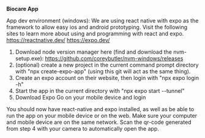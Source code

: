 **Biocare App**

App dev environment (windows):
We are using react native with expo as the framework to allow easy ios and android prototyping. Visit the following sites to learn more about using and programming with react and expo. 
https://reactnative.dev/
https://expo.dev/

1. Download node version manager here (find and download the nvm-setup.exe): https://github.com/coreybutler/nvm-windows/releases
2. (optional) create a new project in the current command prompt directory with "npx create-expo-app" (using this git will act as the same thing).
3. Create an expo account on their website, then login with "npx expo login -h"
4. Start the app in the current directory with "npx expo start --tunnel"
5. Download Expo Go on your mobile device and login

You should now have react-native and expo installed, as well as be able to run the app on your mobile device or on the web. Make sure your computer and mobile device are on the same network. Scan the qr-code generated from step 4 with your camera to automatically open the app. 
